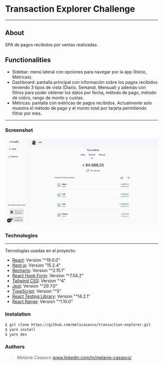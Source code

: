 # Transaction Explorer Challenge
---

## About

SPA de pagos recibidos por ventas realizadas.

## Functionalities

- Sidebar: menú lateral con opciones para navegar por la app (Inicio, Métricas).
- Dashboard: pantalla principal con información sobre los pagos recibidos teniendo 3 tipos de vista (Diario, Semanal, Mensual) y además con filtros para poder obtener los datos por fecha, método de pago, método de cobro, rango de monto y cuotas.
- Métricas: pantalla con métricas de pagos recibidos. Actualmente solo muestra el método de pago y el monto total por tarjeta permitiendo filtrar por mes.


---

### Screenshot

![Home](/print-home.png)

### Technologies

---

Tecnologías usadas en el proyecto:

- [React](https://es.reactjs.org/): Version "^19.0.0"
- [Next.js](https://nextjs.org/): Version "15.2.4"
- [Recharts](https://recharts.org/en-US/): Version "^2.15.1"
- [React Hook Form](https://react-hook-form.com/): Version "^7.54.2"
- [Tailwind CSS](https://tailwindcss.com/): Version "^4"
- [Jest](https://jestjs.io/): Version "^29.7.0"
- [TypeScript](https://www.typescriptlang.org/): Version "^5"
- [React Testing Library](https://testing-library.com/docs/react-testing-library/intro/): Version "^14.2.1"
- [React Range](https://react-range.netlify.app/): Version "^1.10.0"

### Instalation

```
$ git clone https://github.com/melicasasco/transaction-explorer.git
$ yarn install 
$ yarn dev

```

### Authors


> Melanie Casasco
> www.linkedin.com/in/melanie-casasco/ 
